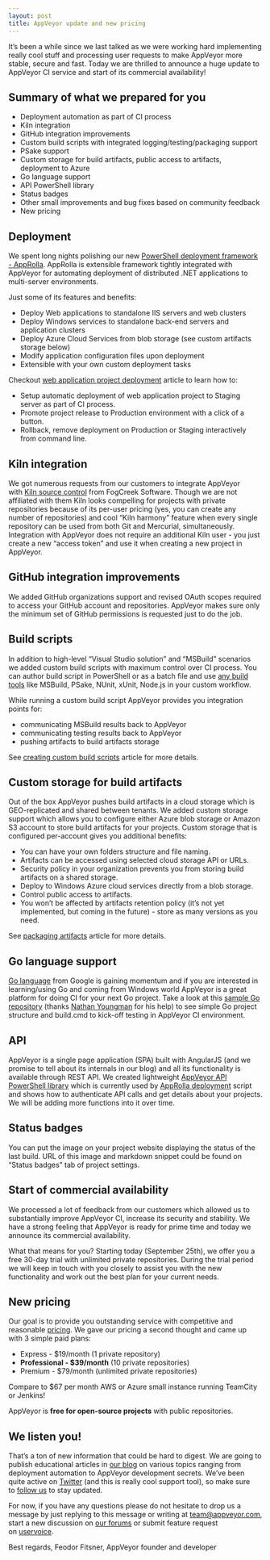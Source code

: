 ```yaml
---
layout: post
title: AppVeyor update and new pricing
---
```


It’s been a while since we last talked as we were working hard implementing really cool stuff and processing user requests to make AppVeyor more stable, secure and fast. Today we are thrilled to announce a huge update to AppVeyor CI service and start of its commercial availability!

<h2>Summary of what we prepared for you</h2>
<ul>
    <li>Deployment automation as part of CI process</li>
    <li>Kiln integration</li>
    <li>GitHub integration improvements</li>
    <li>Custom build scripts with integrated logging/testing/packaging support</li>
    <li>PSake support</li>
    <li>Custom storage for build artifacts, public access to artifacts, deployment to Azure</li>
    <li>Go language support</li>
    <li>API PowerShell library</li>
    <li>Status badges</li>
    <li>Other small improvements and bug fixes based on community feedback</li>
    <li>New pricing</li>
</ul>
<h2>Deployment</h2>
We spent long nights polishing our new <a href="https://github.com/AppVeyor/AppRolla">PowerShell deployment framework - AppRolla</a>. AppRolla is extensible framework tightly integrated with AppVeyor for automating deployment of distributed .NET applications to multi-server environments.

Just some of its features and benefits:
<ul>
    <li>Deploy Web applications to standalone IIS servers and web clusters</li>
    <li>Deploy Windows services to standalone back-end servers and application clusters</li>
    <li>Deploy Azure Cloud Services from blob storage (see custom artifacts storage below)</li>
    <li>Modify application configuration files upon deployment</li>
    <li>Extensible with your own custom deployment tasks</li>
</ul>
Checkout <a href="http://help.appveyor.com/kb/using-appveyor/web-application-project-deployment-to-staging-and-production-environments">web application project deployment</a> article to learn how to:
<ul>
    <li>Setup automatic deployment of web application project to Staging server as part of CI process.</li>
    <li>Promote project release to Production environment with a click of a button.</li>
    <li>Rollback, remove deployment on Production or Staging interactively from command line.</li>
</ul>
<h2>Kiln integration</h2>
We got numerous requests from our customers to integrate AppVeyor with <a href="http://www.fogcreek.com/kiln/">Kiln source control</a> from FogCreek Software. Though we are not affiliated with them Kiln looks compelling for projects with private repositories because of its per-user pricing (yes, you can create any number of repositories) and cool “Kiln harmony” feature when every single repository can be used from both Git and Mercurial, simultaneously. Integration with AppVeyor does not require an additional Kiln user - you just create a new “access token” and use it when creating a new project in AppVeyor.
<h2>GitHub integration improvements</h2>
We added GitHub organizations support and revised OAuth scopes required to access your GitHub account and repositories. AppVeyor makes sure only the minimum set of GitHub permissions is requested just to do the job.
<h2>Build scripts</h2>
In addition to high-level “Visual Studio solution” and “MSBuild” scenarios we added custom build scripts with maximum control over CI process. You can author build script in PowerShell or as a batch file and use <a href="http://help.appveyor.com/kb/using-appveyor/software-installed-on-appveyor-build-servers">any build tools</a> like MSBuild, PSake, NUnit, xUnit, Node.js in your custom workflow.

While running a custom build script AppVeyor provides you integration points for:
<ul>
    <li>communicating MSBuild results back to AppVeyor</li>
    <li>communicating testing results back to AppVeyor</li>
    <li>pushing artifacts to build artifacts storage</li>
</ul>
See <a href="http://help.appveyor.com/kb/using-appveyor/custom-build-scripts">creating custom build scripts</a> article for more details.
<h2>Custom storage for build artifacts</h2>
Out of the box AppVeyor pushes build artifacts in a cloud storage which is GEO-replicated and shared between tenants. We added custom storage support which allows you to configure either Azure blob storage or Amazon S3 account to store build artifacts for your projects. Custom storage that is configured per-account gives you additional benefits:
<ul>
    <li>You can have your own folders structure and file naming.</li>
    <li>Artifacts can be accessed using selected cloud storage API or URLs.</li>
    <li>Security policy in your organization prevents you from storing build artifacts on a shared storage.</li>
    <li>Deploy to Windows Azure cloud services directly from a blob storage.</li>
    <li>Control public access to artifacts.</li>
    <li>You won’t be affected by artifacts retention policy (it’s not yet implemented, but coming in the future) - store as many versions as you need.</li>
</ul>
See <a href="http://help.appveyor.com/kb/getting-started/packaging-artifacts">packaging artifacts</a> article for more details.
<h2>Go language support</h2>
<a href="https://golang.org/">Go language</a> from Google is gaining momentum and if you are interested in learning/using Go and coming from Windows world AppVeyor is a great platform for doing CI for your next Go project. Take a look at this <a href="https://bitbucket.org/appveyor/test-go/src">sample Go repository</a> (thanks <a href="https://twitter.com/nathany">Nathan Youngman</a> for his help) to see simple Go project structure and build.cmd to kick-off testing in AppVeyor CI environment.
<h2>API</h2>
AppVeyor is a single page application (SPA) built with AngularJS (and we promise to tell about its internals in our blog) and all its functionality is available through REST API. We created lightweight <a href="https://github.com/AppVeyor/AppVeyor-PowerShell">AppVeyor API PowerShell library</a> which is currently used by <a href="https://github.com/AppVeyor/AppRolla">AppRolla deployment</a> script and shows how to authenticate API calls and get details about your projects. We will be adding more functions into it over time.
<h2>Status badges</h2>
You can put the image on your project website displaying the status of the last build. URL of this image and markdown snippet could be found on “Status badges” tab of project settings.
<h2>Start of commercial availability</h2>
We processed a lot of feedback from our customers which allowed us to substantially improve AppVeyor CI, increase its security and stability. We have a strong feeling that AppVeyor is ready for prime time and today we announce its commercial availability.

What that means for you? Starting today (September 25th), we offer you a free 30-day trial with unlimited private repositories. During the trial period we will keep in touch with you closely to assist you with the new functionality and work out the best plan for your current needs.
<h2>New pricing</h2>
Our goal is to provide you outstanding service with competitive and reasonable <a href="/pricing">pricing</a>. We gave our pricing a second thought and came up with 3 simple paid plans:
<ul>
    <li>Express - $19/month (1 private repository)</li>
    <li><strong>Professional - $39/month</strong> (10 private repositories)</li>
    <li>Premium - $79/month (unlimited private repositories)</li>
</ul>
Compare to $67 per month AWS or Azure small instance running TeamCity or Jenkins!

AppVeyor is <strong>free for open-source projects</strong> with public repositories.
<h2>We listen you!</h2>
That’s a ton of new information that could be hard to digest. We are going to publish educational articles in <a href="/blog/">our blog</a> on various topics ranging from deployment automation to AppVeyor development secrets. We’ve been quite active on <a href="https://twitter.com/appveyor">Twitter</a> (and this is really cool support tool), so make sure to <a href="https://twitter.com/intent/follow?original_referer=http%3A%2F%2Fwww.appveyor.com%2Fpricing&amp;region=follow_link&amp;screen_name=appveyor&amp;tw_p=followbutton&amp;variant=2.0">follow us</a> to stay updated.

For now, if you have any questions please do not hesitate to drop us a message by just replying to this message or writing at <a href="mailto:team@appveyor.com">team@appveyor.com</a>, start a new discussion on <a href="http://help.appveyor.com/discussions">our forums</a> or submit feature request on <a href="http://appveyor.uservoice.com/">uservoice</a>.

Best regards,
Feodor Fitsner, AppVeyor founder and developer
